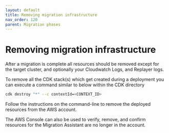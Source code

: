 ```yaml
---
layout: default
title: Removing migration infrastructure
nav_order: 120
parent: Migration phases
---
```


# Removing migration infrastructure

After a migration is complete all resources should be removed except for the target cluster, and optionally your Cloudwatch Logs, and Replayer logs.

To remove all the CDK stack(s) which get created during a deployment you can execute a command similar to below within the CDK directory

```bash
cdk destroy "*" --c contextId=<CONTEXT_ID>
```

Follow the instructions on the command-line to remove the deployed resources from the AWS account.

The AWS Console can also be used to verify, remove, and confirm resources for the Migration Assistant are no longer in the account.